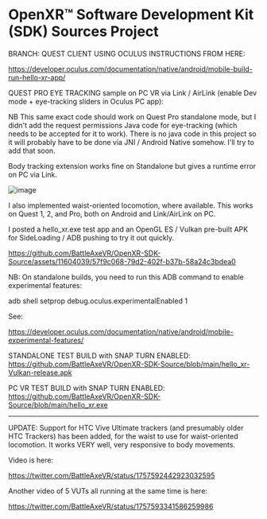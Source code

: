 # OpenXR™ Software Development Kit (SDK) Sources Project

<!--
Copyright (c) 2017-2024, The Khronos Group Inc.

SPDX-License-Identifier: CC-BY-4.0
-->

BRANCH: QUEST CLIENT USING OCULUS INSTRUCTIONS FROM HERE:

https://developer.oculus.com/documentation/native/android/mobile-build-run-hello-xr-app/

QUEST PRO EYE TRACKING sample on PC VR via Link / AirLink (enable Dev mode + eye-tracking sliders in Oculus PC app):


NB This same exact code should work on Quest Pro standalone mode, but I didn't add the request permissions Java code for eye-tracking (which needs to be accepted for it to work). There is no java code in this project so it will probably have to be done via JNI / Android Native somehow. I'll try to add that soon.

Body tracking extension works fine on Standalone but gives a runtime error on PC via Link.


![image](https://user-images.githubusercontent.com/11604039/200270625-e627a78b-5d4e-409f-80da-79bebe81bb63.png)

I also implemented waist-oriented locomotion, where available. This works on Quest 1, 2, and Pro, both on Android and Link/AirLink on PC. 

I posted a hello_xr.exe test app and an OpenGL ES / Vulkan pre-built APK for SideLoading / ADB pushing to try it out quickly.


https://github.com/BattleAxeVR/OpenXR-SDK-Source/assets/11604039/57f9c068-79d2-402f-b37b-58a24c3bdea0

NB: On standalone builds, you need to run this ADB command to enable experimental features:

adb shell setprop debug.oculus.experimentalEnabled 1

See:

https://developer.oculus.com/documentation/native/android/mobile-experimental-features/

STANDALONE TEST BUILD with SNAP TURN ENABLED:
https://github.com/BattleAxeVR/OpenXR-SDK-Source/blob/main/hello_xr-Vulkan-release.apk

PC VR TEST BUILD with SNAP TURN ENABLED:
https://github.com/BattleAxeVR/OpenXR-SDK-Source/blob/main/hello_xr.exe


-----
UPDATE: Support for HTC Vive Ultimate trackers (and presumably older HTC Trackers) has been added, for the waist to use for waist-oriented locomotion. It works VERY well, very 
responsive to body movements.

Video is here:

https://twitter.com/BattleAxeVR/status/1757592442923032595

Another video of 5 VUTs all running at the same time is here:

https://twitter.com/BattleAxeVR/status/1757593341586259986
